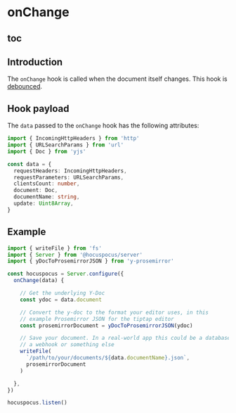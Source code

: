 # onChange

## toc

## Introduction

The `onChange` hook is called when the document itself changes. This hook is [debounced](/guide/configuration#debounce).

## Hook payload

The `data` passed to the `onChange` hook has the following attributes:

```typescript
import { IncomingHttpHeaders } from 'http'
import { URLSearchParams } from 'url'
import { Doc } from 'yjs'

const data = {
  requestHeaders: IncomingHttpHeaders,
  requestParameters: URLSearchParams,
  clientsCount: number,
  document: Doc,
  documentName: string,
  update: Uint8Array,
}
```

## Example

```typescript
import { writeFile } from 'fs'
import { Server } from '@hocuspocus/server'
import { yDocToProsemirrorJSON } from 'y-prosemirror'

const hocuspocus = Server.configure({
  onChange(data) {

    // Get the underlying Y-Doc
    const ydoc = data.document

    // Convert the y-doc to the format your editor uses, in this
    // example Prosemirror JSON for the tiptap editor
    const prosemirrorDocument = yDocToProsemirrorJSON(ydoc)

    // Save your document. In a real-world app this could be a database query
    // a webhook or something else
    writeFile(
      `/path/to/your/documents/${data.documentName}.json`,
      prosemirrorDocument
    )

  },
})

hocuspocus.listen()
```
